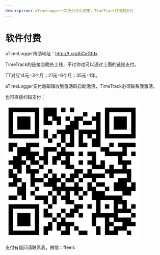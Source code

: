```yaml
---
description: aTimeLogger一次支付永久使用，TimeTrack订阅制支付
---
```


# 软件付费

aTimeLogger捐助地址：http://t.cn/AiCeGfdx

TimeTrack的链接会晚些上线，不过你也可以通过上面的链接支付。

TT对应14元=3个月；21元=6个月；35元=1年。

aTimeLogger支付后邮箱收到激活码自助激活，TimeTrack必须联系我激活。

也可直接扫码支付：

![](.gitbook/assets/tu-pian%20%2867%29.png)

支付有疑问请联系我，微信：ffeels

